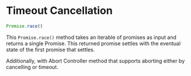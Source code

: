 # Timeout Cancellation

```js 
Promise.race()
```
This ```Promise.race()``` method takes an iterable of promises as input and returns a single Promise. This returned promise settles with the eventual state of the first promise that settles. 

Additionally, with Abort Controller method that supports aborting either by cancelling or timeout.
